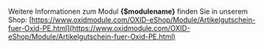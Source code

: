 Weitere Informationen zum Modul **{$modulename}** finden Sie in unserem Shop:
[https://www.oxidmodule.com/OXID-eShop/Module/Artikelgutschein-fuer-Oxid-PE.html](https://www.oxidmodule.com/OXID-eShop/Module/Artikelgutschein-fuer-Oxid-PE.html)
